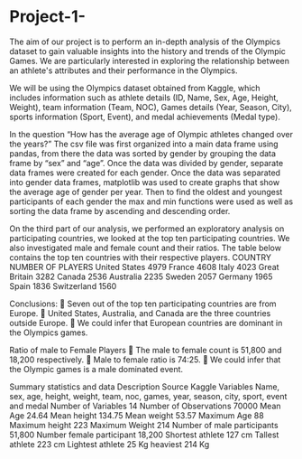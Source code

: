 # Project-1-
The aim of our project is to perform an in-depth analysis of the Olympics dataset to gain valuable insights into the history and trends of the Olympic Games. We are particularly interested in exploring the relationship between an athlete's attributes and their performance in the Olympics.

We will be using the Olympics dataset obtained from Kaggle, which includes information such as athlete details (ID, Name, Sex, Age, Height, Weight), team information (Team, NOC), Games details (Year, Season, City), sports information (Sport, Event), and medal achievements (Medal type). 

In the question “How has the average age of Olympic athletes changed over the years?” The csv file was first organized into a main data frame using pandas, from there the data was sorted by gender by grouping the data frame by “sex” and “age”. Once the data was divided by gender, separate data frames were created for each gender. Once the data was separated into gender data frames, matplotlib was used to create graphs that show the average age of gender per year. Then to find the oldest and youngest participants of each gender the max and min functions were used as well as sorting the data frame by ascending and descending order.

On the third part of our analysis, we performed an exploratory analysis on participating countries, we looked at the top ten participating countries. We also investigated male and female count and their ratios.
The table below contains the top ten countries with their respective players.
COUNTRY	       NUMBER OF PLAYERS
United States	    4979
France	          4608
Italy	            4023
Great Britain	    3282
Canada	          2536
Australia	        2235
Sweden 	          2057
Germany	          1965
Spain	            1836
Switzerland	      1560
	

Conclusions:
	Seven out of the top ten participating countries are from Europe.
	United States, Australia, and Canada are the three countries outside Europe.
	We could infer that European countries are dominant in the Olympics games.

Ratio of male to Female Players
	The male to female count is 51,800 and 18,200 respectively.
	Male to female ratio is 74:25.
	We could infer that the Olympic games is a male dominated event.

Summary statistics and data Description 
Source	Kaggle
Variables	Name, sex, age, height, weight, team, noc, games, year, season, city, sport, event and medal
Number of Variables	    14
Number of Observations	70000
Mean Age	              24.64
Mean height	            134.75
Mean weight	            53.57
Maximum Age	            88
Maximum height 	        223
Maximum Weight	        214
Number of male participants	51,800
Number female participant	18,200
Shortest athlete	127 cm
Tallest athlete	223 cm
Lightest athlete	25 Kg
heaviest	214 Kg

